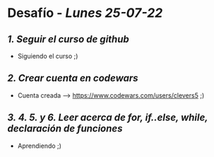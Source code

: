 # Desafío - *Lunes 25-07-22*

## *1. Seguir el curso de github*

- Siguiendo el curso ;)

## *2. Crear cuenta en codewars*

- Cuenta creada --> https://www.codewars.com/users/clevers5 ;)

## *3. 4. 5. y 6. Leer acerca de for, if..else, while, declaración de funciones*

- Aprendiendo ;)
